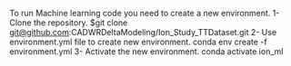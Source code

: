 To run Machine learning code you need to create a new environment. 1- Clone the repository. $git clone git@github.com:CADWRDeltaModeling/Ion_Study_TTDataset.git 2- Use environment.yml file to create new environment. conda env create -f environment.yml 3- Activate the new environment. conda activate ion_ml

